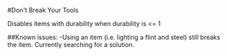 #Don't Break Your Tools

Disables items with durability when durability is <= 1

##Known issues:
-Using an item (i.e. lighting a flint and steel) still breaks the item. Currently searching for a solution.
